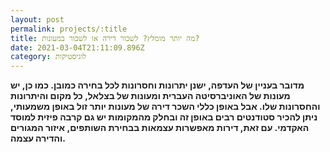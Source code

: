 ```yaml
---
layout: post
permalink: projects/:title
title: מה יותר מומלץ? לשכור דירה או לשכור במעונות?
date: 2021-03-04T21:11:09.896Z
category: לוגיסטיקות
---
```

**מדובר בעניין של העדפה, ישנן יתרונות וחסרונות לכל בחירה כמובן. כמו כן, יש מעונות של האוניברסיטה העברית ומעונות של בצלאל, כל מקום והיתרונות והחסרונות שלו. אבל באופן כללי השכר דירה של מעונות יותר זול באופן משמעותי, ניתן להכיר סטודנטים רבים באופן זה ובחלק מהמקומות יש גם קרבה פיזית למוסד האקדמי. עם זאת, דירות מאפשרות עצמאות בבחירת השותפים, איזור המגורים והדירה עצמה.**